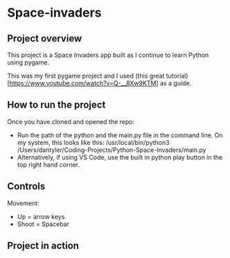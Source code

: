 # Space-invaders

## Project overview

This project is a Space Invaders app built as I continue to learn Python using pygame. 

This was my first pygame project and I used (this great tutorial)[https://www.youtube.com/watch?v=Q-__8Xw9KTM] as a guide. 

## How to run the project 

Once you have cloned and opened the repo:
- Run the path of the python and the main.py file in the command line. On my system, this looks like this: /usr/local/bin/python3 /Users/dantyler/Coding-Projects/Python-Space-Invaders/main.py
- Alternatively, if using VS Code, use the built in python play button in the top right hand corner. 

## Controls

Movement:
- Up = arrow keys
- Shoot = Spacebar 

## Project in action 
